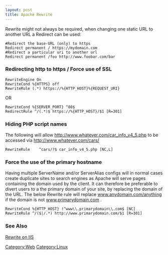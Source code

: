 ```yaml
---
layout: post 
title: Apache Rewrite
---
```


Rewrite might not always be required, when changing one static URL to
another URL a Redirect can be used:

    #Redirect the base-URL (only) to https
    Redirect permanent / https://mydomain.com
    #Redirect a particular uri to another url
    Redirect permanent /foo http://www.foobar.com/bar

### Redirecting http to https / Force use of SSL

    RewriteEngine On
    RewriteCond %{HTTPS} off
    RewriteRule (.*) https://%{HTTP_HOST}%{REQUEST_URI}

OR

    RewriteCond %{SERVER_PORT} ^80$
    RedirectRule ^/(.*)$ https://%{HTTP_HOST}/$1 [R=301]

### Hiding PHP script names

The following will allow <http://www.whatever.com/car_info_v4_5.php> to
be accessed via <http://www.whatever.com/cars/>

    RewriteRule    ^cars/?$ car_info_v4_5.php [NC,L]

### Force the use of the primary hostname

Having multiple ServerName and/or ServerAlias configs will in normal
cases create duplicate sites to search engines as Apache will serve
pages containing the domain used by the client. It can therefore be
preferable to divert users to a the primary domain of your site, by
replacing the domain of the URL. The below Rewrite rule will replace
www.anydomain.com/anything if the domain is not www.primarydomain.com .

    RewriteCond %{HTTP_HOST} !^www\\.primarydomain\\.com$ [NC]
    RewriteRule ^/($|/.*) http://www.primarydomain.com/$1 [R=301]

### See Also

[Rewrite on IIS](Rewrite_on_IIS_that_actually_works "wikilink")

[Category:Web](Category:Web "wikilink")
[Category:Linux](Category:Linux "wikilink")
